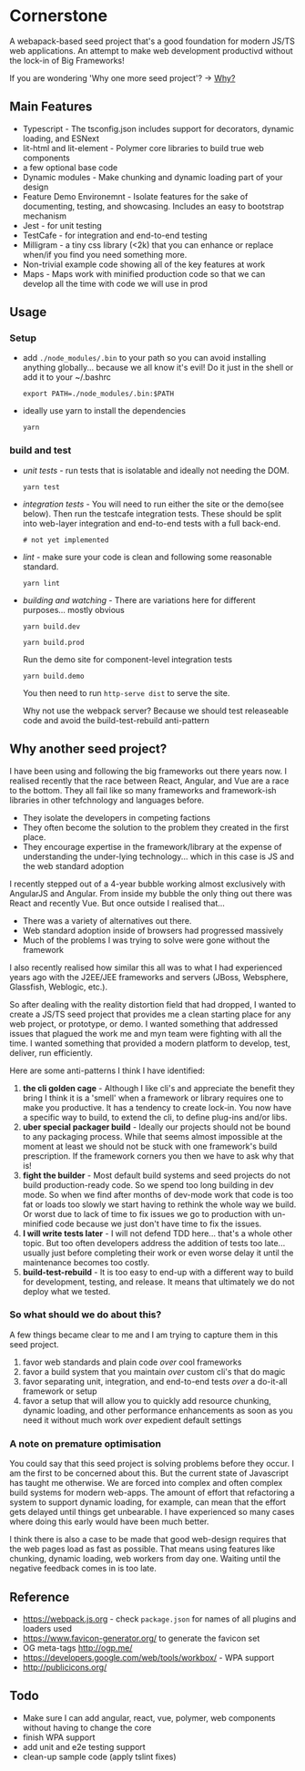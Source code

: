 # Cornerstone

A webapack-based seed project that's a good foundation for modern JS/TS web applications. An attempt to make web development productivd without the lock-in of Big Frameworks!

If you are wondering 'Why one more seed project'? -> [Why?](#why)

## Main Features

* Typescript - The tsconfig.json includes support for decorators, dynamic loading, and ESNext
* lit-html and lit-element - Polymer core libraries to build true web components
* a few optional base code
* Dynamic modules - Make chunking and dynamic loading part of your design
* Feature Demo Environemnt - Isolate features for the sake of documenting, testing, and showcasing. Includes an easy to bootstrap mechanism
* Jest - for unit testing
* TestCafe - for integration and end-to-end testing
* Milligram - a tiny css library (<2k) that you can enhance or replace when/if you find you need something more.
* Non-trivial example code showing all of the key features at work
* Maps - Maps work with minified production code so that we can develop all the time with code we will use in prod

## Usage
### Setup
* add `./node_modules/.bin` to your path so you can avoid installing anything globally... because we all know it's evil! Do it just in the shell or add it to your ~/.bashrc

    ```
    export PATH=./node_modules/.bin:$PATH
    ```
* ideally use yarn to install the dependencies
    ```
    yarn
    ```

### build and test
* _unit tests_ - run tests that is isolatable and ideally not needing the DOM.
    ```
    yarn test
    ```
* _integration tests_ - You will need to run either the site or the demo(see below). Then run the testcafe integration tests. These should be split into web-layer integration and end-to-end tests with a full back-end.
    ```
    # not yet implemented
    ```
* _lint_ - make sure your code is clean and following some reasonable standard.
    ```
    yarn lint
    ```
* _building and watching_ - There are variations here for different purposes... mostly obvious
    ```
    yarn build.dev
    ```
    ```
    yarn build.prod
    ```
    Run the demo site for component-level integration tests
    ```
    yarn build.demo
    ```
    You then need to run `http-serve dist` to serve the site.

    Why not use the webpack server? Because we should test releaseable code and avoid the build-test-rebuild anti-pattern


## <a name="why">Why another seed project?</a>
I have been using and following the big frameworks out there years now. I realised recently that the race between React, Angular, and Vue are a race to the bottom. They all fail like so many frameworks and framework-ish libraries in other tefchnology and languages before.

* They isolate the developers in competing factions
* They often become the solution to the problem they created in the first place.
* They encourage expertise in the framework/library at the expense of understanding the under-lying technology... which in this case is JS and the web standard adoption

I recently stepped out of a 4-year bubble working almost exclusively with AngularJS and Angular. From inside my bubble the only thing out there was React and recently Vue. But once outside I realised that...
* There was a variety of alternatives out there.
* Web standard adoption inside of browsers had progressed massively
* Much of the problems I was trying to solve were gone without the framework

I also recently realised how similar this all was to what I had experienced years ago with the J2EE/JEE frameworks and servers (JBoss, Websphere, Glassfish, Weblogic, etc.).

So after dealing with the reality distortion field that had dropped, I wanted to create a JS/TS seed project that provides me a clean starting place for any web project, or prototype, or demo. I wanted something that addressed issues that plagued the work me and myn team were fighting with all the time. I wanted something that provided a modern platform to develop, test, deliver, run efficiently.

Here are some anti-patterns I think I have identified:
1. __the cli golden cage__ - Although I like cli's and appreciate the benefit they bring I think it is a 'smell' when a framework or library requires one to make you productive. It has a tendency to create lock-in. You now have a specific way to build, to extend the cli, to define plug-ins and/or libs.
1. __uber special packager build__ - Ideally our projects should not be bound to any packaging process. While that seems almost impossible at the moment at least we should not be stuck with one framework's build prescription. If the framework corners you then we have to ask why that is!
1. __fight the builder__ - Most default build systems and seed projects do not build production-ready code. So we spend too long building in dev mode. So when we find after months of dev-mode work that code is too fat or loads too slowly we start having to rethink the whole way we build. Or worst due to lack of time to fix issues we go to production with un-minified code because we just don't have time to fix the issues.
1. __I will write tests later__ - I will not defend TDD here... that's a whole other topic. But too often developers address the addition of tests too late... usually just before completing their work or even worse delay it until the maintenance becomes too costly.
1. __build-test-rebuild__ - It is too easy to end-up with a different way to build for development, testing, and release. It means that ultimately we do not deploy what we tested.

### So what should we do about this?
A few things became clear to me and I am trying to capture them in this seed project.
1. favor web standards and plain code _over_ cool frameworks
1. favor a build system that you maintain _over_ custom cli's that do magic
1. favor separating unit, integration, and end-to-end tests _over_ a do-it-all framework or setup
1. favor a setup that will allow you to quickly add resource chunking, dynamic loading, and other performance enhancements as soon as you need it without much work _over_ expedient default settings

### A note on premature optimisation
You could say that this seed project is solving problems before they occur. I am the first to be concerned about this. But the current state of Javascript has taught me otherwise. We are forced into complex and often complex build systems for modern web-apps. The amount of effort that refactoring a system to support dynamic loading, for example, can mean that the effort gets delayed until things get unbearable. I have experienced so many cases where doing this early would have been much better.

I think there is also a case to be made that good web-design requires that the web pages load as fast as possible. That means using features like chunking, dynamic loading, web workers from day one. Waiting until the negative feedback comes in is too late.

## Reference
* https://webpack.js.org - check `package.json` for names of all plugins and loaders used
* https://www.favicon-generator.org/ to generate the favicon set
* OG meta-tags http://ogp.me/
* https://developers.google.com/web/tools/workbox/ - WPA support
* http://publicicons.org/


## Todo

* Make sure I can add angular, react, vue, polymer, web components without having to change the core
* finish WPA support
* add unit and e2e testing support
* clean-up sample code (apply tslint fixes)
